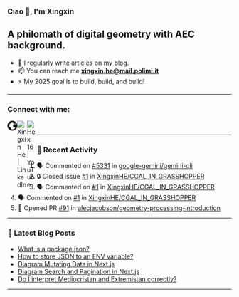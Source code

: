 ### Ciao 👋, I'm Xingxin

## A philomath of digital geometry with AEC background.

- 📝 I regularly write articles on [my blog][my_blog].
- 📫 You can reach me **xingxin.he@mail.polimi.it**
- ⚡ My 2025 goal is to build, build, and build!



---


### Connect with me:

[<img align="left" alt="about" width="22px" src="https://raw.githubusercontent.com/iconic/open-iconic/master/svg/globe.svg" />][website]
[<img align="left" alt="Xingxin He | LinkedIn" width="22px" src="https://cdn.jsdelivr.net/npm/simple-icons@v5/icons/linkedin.svg" />][linkedin]
[<img align="left" alt="Hex 16 | YouTube" width="22px" src="https://cdn.jsdelivr.net/npm/simple-icons@v3/icons/youtube.svg" />][youtube]

<br />

---

### :walking: Recent Activity
<!--START_SECTION:activity-->
1. 🗣 Commented on [#5331](https://github.com/google-gemini/gemini-cli/issues/5331#issuecomment-3141950831) in [google-gemini/gemini-cli](https://github.com/google-gemini/gemini-cli)
2. 🔒 Closed issue [#1](https://github.com/XingxinHE/CGAL_IN_GRASSHOPPER/issues/1) in [XingxinHE/CGAL_IN_GRASSHOPPER](https://github.com/XingxinHE/CGAL_IN_GRASSHOPPER)
3. 🗣 Commented on [#1](https://github.com/XingxinHE/CGAL_IN_GRASSHOPPER/issues/1#issuecomment-3100836432) in [XingxinHE/CGAL_IN_GRASSHOPPER](https://github.com/XingxinHE/CGAL_IN_GRASSHOPPER)
4. 🗣 Commented on [#1](https://github.com/XingxinHE/CGAL_IN_GRASSHOPPER/issues/1#issuecomment-3095265601) in [XingxinHE/CGAL_IN_GRASSHOPPER](https://github.com/XingxinHE/CGAL_IN_GRASSHOPPER)
5. 💪 Opened PR [#91](https://github.com/alecjacobson/geometry-processing-introduction/pull/91) in [alecjacobson/geometry-processing-introduction](https://github.com/alecjacobson/geometry-processing-introduction)
    <!--END_SECTION:activity-->



---

### 📕 Latest Blog Posts

<!-- BLOG-POST-LIST:START -->
- [What is a package.json?](https://blog.xingxinhe.com/2025/07/what-is-a-package-json/)
- [How to store JSON to an ENV variable?](https://blog.xingxinhe.com/2025/05/how-to-store-json-to-an-env-variable/)
- [Diagram Mutating Data in Next.js](https://blog.xingxinhe.com/2025/05/diagram-mutating-data-in-next-js/)
- [Diagram Search and Pagination in Next.js](https://blog.xingxinhe.com/2025/05/diagram-search-and-pagination-in-next-js/)
- [Do I interpret Mediocristan and Extremistan correctly?](https://blog.xingxinhe.com/2025/04/do-i-interpret-mediocristan-and-extremistan-correctly/)
<!-- BLOG-POST-LIST:END -->


---


[website]: https://www.xingxinhe.com
[youtube]: https://www.youtube.com/channel/UCY0AvzIUR6XFJU9yJLOnq8Q
[linkedin]: https://linkedin.com/in/xingxin-he
[my_blog]: https://blog.xingxinhe.com
[DDG]: https://github.com/XingxinHE/ComputationalGeometry
